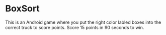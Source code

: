 # BoxSort

This is an Android game where you put the right color labled boxes into the correct truck to score points.
Score 15 points in 90 seconds to win.
